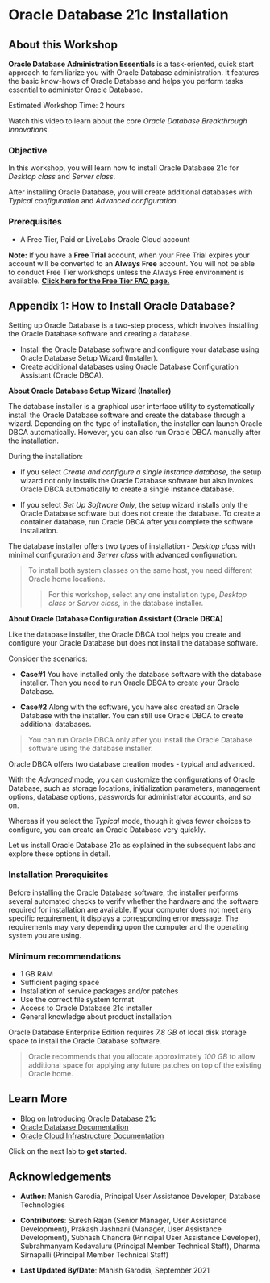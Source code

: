 # Oracle Database 21c Installation

## About this Workshop

**Oracle Database Administration Essentials** is a task-oriented, quick start approach to familiarize you with Oracle Database administration. It features the basic know-hows of Oracle Database and helps you perform tasks essential to administer Oracle Database.

Estimated Workshop Time: 2 hours 

Watch this video to learn about the core *Oracle Database Breakthrough Innovations*.

[](youtube:sFQqiGCSh9c)

### Objective

In this workshop, you will learn how to install Oracle Database 21c for *Desktop class* and *Server class*. 

After installing Oracle Database, you will create additional databases with *Typical configuration* and *Advanced configuration*.

### Prerequisites

- A Free Tier, Paid or LiveLabs Oracle Cloud account

**Note:** If you have a **Free Trial** account, when your Free Trial expires your account will be converted to an **Always Free** account. You will not be able to conduct Free Tier workshops unless the Always Free environment is available. **[Click here for the Free Tier FAQ page.](https://www.oracle.com/cloud/free/faq.html)**

## Appendix 1: How to Install Oracle Database?

Setting up Oracle Database is a two-step process, which involves installing the Oracle Database software and creating a database.

 - Install the Oracle Database software and configure your database using Oracle Database Setup Wizard (Installer).
 - Create additional databases using Oracle Database Configuration Assistant (Oracle DBCA).

**About Oracle Database Setup Wizard (Installer)**

The database installer is a graphical user interface utility to systematically install the Oracle Database software and create the database through a wizard. Depending on the type of installation, the installer can launch Oracle DBCA automatically. However, you can also run Oracle DBCA manually after the installation.

During the installation:

- If you select *Create and configure a single instance database*, the setup wizard not only installs the Oracle Database software but also invokes Oracle DBCA automatically to create a single instance database.

- If you select *Set Up Software Only*, the setup wizard installs only the Oracle Database software but does not create the database. To create a container database, run Oracle DBCA after you complete the software installation.

The database installer offers two types of installation - *Desktop class* with minimal configuration and *Server class* with advanced configuration. 

> To install both system classes on the same host, you need different Oracle home locations.  
>> For this workshop, select any one installation type, *Desktop class* or *Server class*, in the database installer.

**About Oracle Database Configuration Assistant (Oracle DBCA)**

Like the database installer, the Oracle DBCA tool helps you create and configure your Oracle Database but does not install the database software.

Consider the scenarios:

- **Case#1** You have installed only the database software with the database installer. Then you need to run Oracle DBCA to create your Oracle Database.

- **Case#2** Along with the software, you have also created an Oracle Database with the installer. You can still use Oracle DBCA to create additional databases.

> You can run Oracle DBCA only after you install the Oracle Database software using the database installer.  

Oracle DBCA offers two database creation modes - typical and advanced.

With the *Advanced* mode, you can customize the configurations of Oracle Database, such as storage locations, initialization parameters, management options, database options, passwords for administrator accounts, and so on.

Whereas if you select the *Typical* mode, though it gives fewer choices to configure, you can create an Oracle Database very quickly.

Let us install Oracle Database 21c as explained in the subsequent labs and explore these options in detail.

### Installation Prerequisites

Before installing the Oracle Database software, the installer performs several automated checks to verify whether the hardware and the software required for installation are available. If your computer does not meet any specific requirement, it displays a corresponding error message. The requirements may vary depending upon the computer and the operating system you are using.

### Minimum recommendations

 - 1 GB RAM
 - Sufficient paging space
 - Installation of service packages and/or patches
 - Use the correct file system format
 - Access to Oracle Database 21c installer
 - General knowledge about product installation

Oracle Database Enterprise Edition requires *7.8 GB* of local disk storage space to install the Oracle Database software.

> Oracle recommends that you allocate approximately *100 GB* to allow additional space for applying any future patches on top of the existing Oracle home.

## Learn More

- [Blog on Introducing Oracle Database 21c](https://blogs.oracle.com/database/introducing-oracle-database-21c)
- [Oracle Database Documentation](https://docs.oracle.com/en/database/oracle/oracle-database/index.html)
- [Oracle Cloud Infrastructure Documentation](https://docs.oracle.com/en-us/iaas/Content/Identity/Concepts/overview.htm)

Click on the next lab to **get started**.

## Acknowledgements

- **Author**: Manish Garodia, Principal User Assistance Developer, Database Technologies

- **Contributors**: Suresh Rajan (Senior Manager, User Assistance Development), Prakash Jashnani (Manager, User Assistance Development), Subhash Chandra (Principal User Assistance Developer), Subrahmanyam Kodavaluru (Principal Member Technical Staff), Dharma Sirnapalli (Principal Member Technical Staff)

- **Last Updated By/Date**: Manish Garodia, September 2021
